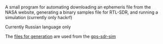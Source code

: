 A small program for automating downloading an ephemeris file from the NASA website, generating a binary samples file for RTL-SDR, and running a simulation (currently only hackrf)

Currently Russian language only

The [files for generation](https://github.com/Nis12/gps_apate/tree/main/gpssim_generator) are used from the [gps-sdr-sim](https://github.com/osqzss/gps-sdr-sim)

